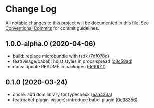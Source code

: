 # Change Log

All notable changes to this project will be documented in this file.
See [Conventional Commits](https://conventionalcommits.org) for commit guidelines.

## 1.0.0-alpha.0 (2020-04-06)

* build: replace microbundle with tsdx ([7df078d](https://github.com/Byteclaw/visage/commit/7df078d))
* feat(visage/babel): hoist styles in props spread ([c3c58ad](https://github.com/Byteclaw/visage/commit/c3c58ad))
* docs: update README in packages ([6e1001f](https://github.com/Byteclaw/visage/commit/6e1001f))





## 0.1.0 (2020-03-24)

* chore: add dom library for typecheck ([eaa433a](https://github.com/Byteclaw/visage/commit/eaa433a))
* feat(babel-plugin-visage): introduce babel plugin ([0e38356](https://github.com/Byteclaw/visage/commit/0e38356))
